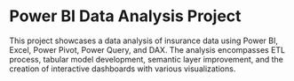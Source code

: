 # Power BI Data Analysis Project

This project showcases a data analysis of insurance data using Power BI, Excel, Power Pivot, Power Query, and DAX. The analysis encompasses ETL process, tabular model development, semantic layer improvement, and the creation of interactive dashboards with various visualizations.

